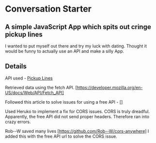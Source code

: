 # Conversation Starter
## A simple JavaScript App which spits out cringe pickup lines

I wanted to put myself out there and try my luck with dating.
Thought it would be funny to actually use an API and make a silly App.

## Details

API used - [Pickup Lines](https://getpickuplines.herokuapp.com/lines)

Retrieved data using the fetch API. [https://developer.mozilla.org/en-US/docs/Web/API/Fetch_API]

Followed this article to solve issues for using a free API - []

Used Heruko to implement a fix for CORS issues. CORS is truly dreadful. 
Apparently, the free API did not send proper headers. Therefore ran into crazy errors.

Rob--W saved many lives [https://github.com/Rob--W/cors-anywhere]
I added this with the free API url to solve the CORS issue.


